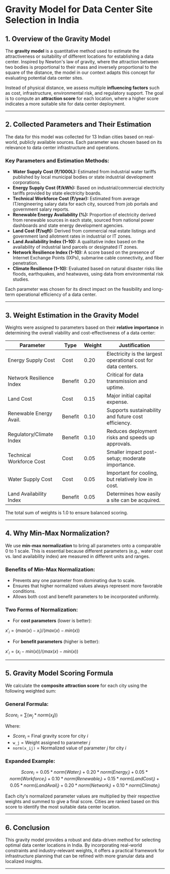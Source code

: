 # Gravity Model for Data Center Site Selection in India

## 1. Overview of the Gravity Model

The **gravity model** is a quantitative method used to estimate the attractiveness or suitability of different locations for establishing a data center. Inspired by Newton's law of gravity, where the attraction between two bodies is proportional to their mass and inversely proportional to the square of the distance, the model in our context adapts this concept for evaluating potential data center sites.

Instead of physical distance, we assess multiple **influencing factors** such as cost, infrastructure, environmental risk, and regulatory support. The goal is to compute an **attraction score** for each location, where a higher score indicates a more suitable site for data center deployment.

---

## 2. Collected Parameters and Their Estimation

The data for this model was collected for 13 Indian cities based on real-world, publicly available sources. Each parameter was chosen based on its relevance to data center infrastructure and operations.

### Key Parameters and Estimation Methods:

- **Water Supply Cost (₹/1000L):** Estimated from industrial water tariffs published by local municipal bodies or state industrial development corporations.
- **Energy Supply Cost (₹/kWh):** Based on industrial/commercial electricity tariffs provided by state electricity boards.
- **Technical Workforce Cost (₹/year):** Estimated from average IT/engineering salary data for each city, sourced from job portals and government salary reports.
- **Renewable Energy Availability (%):** Proportion of electricity derived from renewable sources in each state, sourced from national power dashboards and state energy development agencies.
- **Land Cost (₹/sqft):** Derived from commercial real estate listings and government land allotment rates in industrial or IT zones.
- **Land Availability Index (1–10):** A qualitative index based on the availability of industrial land parcels or designated IT zones.
- **Network Resilience Index (1–10):** A score based on the presence of Internet Exchange Points (IXPs), submarine cable connectivity, and fiber penetration.
- **Climate Resilience (1–10):** Evaluated based on natural disaster risks like floods, earthquakes, and heatwaves, using data from environmental risk studies.

Each parameter was chosen for its direct impact on the feasibility and long-term operational efficiency of a data center.

---

## 3. Weight Estimation in the Gravity Model

Weights were assigned to parameters based on their **relative importance** in determining the overall viability and cost-effectiveness of a data center:

| Parameter                | Type    | Weight | Justification                                                 |
| ------------------------ | ------- | ------ | ------------------------------------------------------------- |
| Energy Supply Cost       | Cost    | 0.20   | Electricity is the largest operational cost for data centers. |
| Network Resilience Index | Benefit | 0.20   | Critical for data transmission and uptime.                    |
| Land Cost                | Cost    | 0.15   | Major initial capital expense.                                |
| Renewable Energy Avail.  | Benefit | 0.10   | Supports sustainability and future cost efficiency.           |
| Regulatory/Climate Index | Benefit | 0.10   | Reduces deployment risks and speeds up approvals.             |
| Technical Workforce Cost | Cost    | 0.05   | Smaller impact post-setup; moderate importance.               |
| Water Supply Cost        | Cost    | 0.05   | Important for cooling, but relatively low in cost.            |
| Land Availability Index  | Benefit | 0.05   | Determines how easily a site can be acquired.                 |

The total sum of weights is 1.0 to ensure balanced scoring.

---

## 4. Why Min-Max Normalization?

We use **min-max normalization** to bring all parameters onto a comparable 0 to 1 scale. This is essential because different parameters (e.g., water cost vs. land availability index) are measured in different units and ranges.

### Benefits of Min-Max Normalization:

- Prevents any one parameter from dominating due to scale.
- Ensures that higher normalized values always represent more favorable conditions.
- Allows both cost and benefit parameters to be incorporated uniformly.

### Two Forms of Normalization:

- For **cost parameters** (lower is better):


$x'_i = (max(x) - x_i) / (max(x) - min(x))$


- For **benefit parameters** (higher is better):


$x'_i = (x_i - min(x)) / (max(x) - min(x))$


---

## 5. Gravity Model Scoring Formula

We calculate the **composite attraction score** for each city using the following weighted sum:

### General Formula:


$Score_i = ∑ (w_j * norm(x_ij))$


Where:

- $Score_i$ = Final gravity score for city _i_
- `w_j` = Weight assigned to parameter _j_
- `norm(x_ij)` = Normalized value of parameter _j_ for city _i_

### Expanded Example:

$$Score_i = 0.05 * norm(Water_i) +
          0.20 * norm(Energy_i) +
          0.05 * norm(Workforce_i) +
          0.10 * norm(Renewable_i) +
          0.15 * norm(LandCost_i) +
          0.05 * norm(LandAvail_i) +
          0.20 * norm(Network_i) +
          0.10 * norm(Climate_i)$$

Each city's normalized parameter values are multiplied by their respective weights and summed to give a final score. Cities are ranked based on this score to identify the most suitable data center location.

---

## 6. Conclusion

This gravity model provides a robust and data-driven method for selecting optimal data center locations in India. By incorporating real-world constraints and industry-relevant weights, it offers a practical framework for infrastructure planning that can be refined with more granular data and localized insights.

---
